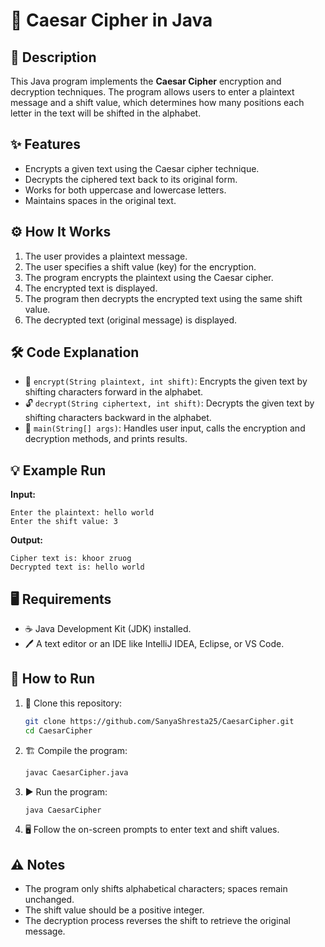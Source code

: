 # 🔐 Caesar Cipher in Java

## 📜 Description
This Java program implements the **Caesar Cipher** encryption and decryption techniques. The program allows users to enter a plaintext message and a shift value, which determines how many positions each letter in the text will be shifted in the alphabet.

## ✨ Features
-  Encrypts a given text using the Caesar cipher technique.
-  Decrypts the ciphered text back to its original form.
-  Works for both uppercase and lowercase letters.
-  Maintains spaces in the original text.

## ⚙️ How It Works
1. The user provides a plaintext message.
2. The user specifies a shift value (key) for the encryption.
3. The program encrypts the plaintext using the Caesar cipher.
4. The encrypted text is displayed.
5. The program then decrypts the encrypted text using the same shift value.
6. The decrypted text (original message) is displayed.

## 🛠 Code Explanation
- 🔐 `encrypt(String plaintext, int shift)`: Encrypts the given text by shifting characters forward in the alphabet.
- 🔓 `decrypt(String ciphertext, int shift)`: Decrypts the given text by shifting characters backward in the alphabet.
- 🎯 `main(String[] args)`: Handles user input, calls the encryption and decryption methods, and prints results.

## 💡 Example Run
**Input:**
```
Enter the plaintext: hello world
Enter the shift value: 3
```

**Output:**
```
Cipher text is: khoor zruog
Decrypted text is: hello world
```

## 🖥 Requirements
- ☕ Java Development Kit (JDK) installed.
- 🖊 A text editor or an IDE like IntelliJ IDEA, Eclipse, or VS Code.

## 🚀 How to Run
1. 📂 Clone this repository:
   ```sh
   git clone https://github.com/SanyaShresta25/CaesarCipher.git
   cd CaesarCipher
   ```
2. 🏗 Compile the program:
   ```sh
   javac CaesarCipher.java
   ```
3. ▶️ Run the program:
   ```sh
   java CaesarCipher
   ```
4. 🖥 Follow the on-screen prompts to enter text and shift values.

## ⚠️ Notes
- The program only shifts alphabetical characters; spaces remain unchanged.
- The shift value should be a positive integer.
- The decryption process reverses the shift to retrieve the original message.



